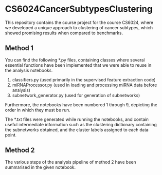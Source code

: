 # CS6024CancerSubtypesClustering
This repository contains the course project for the course CS6024, where we developed a unique approach to clustering of cancer subtypes, which showed promising results when compared to benchmarks.

## Method 1

You can find the following *.py files, containing classes where several essential functions have been implemented that we were able to reuse in the analysis notebooks.
1. classifiers.py (used primarily in the supervised feature extraction code)
2. miRNAProcessor.py (used in loading and processing miRNA data before analysis)
3. subnetwork_generator.py (used for generation of subnetworks)

Furthermore, the notebooks have been numbered 1 through 9, depicting the order in which they must be run.

The *.txt files were generated while running the notebooks, and contain useful intermediate information such as the clustering dictionary containing the subnetworks obtained, and the cluster labels assigned to each data point.

## Method 2

The various steps of the analysis pipeline of method 2 have been summarised in the given notebook.
